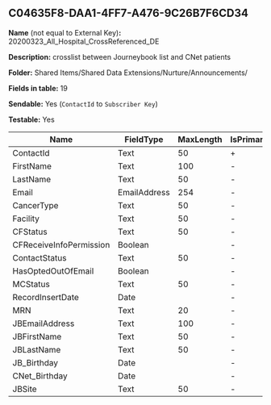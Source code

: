 ## C04635F8-DAA1-4FF7-A476-9C26B7F6CD34

**Name** (not equal to External Key)**:** 20200323_All_Hospital_CrossReferenced_DE

**Description:** crosslist between Journeybook list and CNet patients

**Folder:** Shared Items/Shared Data Extensions/Nurture/Announcements/

**Fields in table:** 19

**Sendable:** Yes (`ContactId` to `Subscriber Key`)

**Testable:** Yes

| Name | FieldType | MaxLength | IsPrimaryKey | IsNullable | DefaultValue |
| --- | --- | --- | --- | --- | --- |
| ContactId | Text | 50 | + | - |  |
| FirstName | Text | 100 | - | + |  |
| LastName | Text | 50 | - | + |  |
| Email | EmailAddress | 254 | - | + |  |
| CancerType | Text | 50 | - | + |  |
| Facility | Text | 50 | - | + |  |
| CFStatus | Text | 50 | - | + |  |
| CFReceiveInfoPermission | Boolean |  | - | + |  |
| ContactStatus | Text | 50 | - | + |  |
| HasOptedOutOfEmail | Boolean |  | - | + |  |
| MCStatus | Text | 50 | - | + |  |
| RecordInsertDate | Date |  | - | + | GETDATE() |
| MRN | Text | 20 | - | - |  |
| JBEmailAddress | Text | 100 | - | + |  |
| JBFirstName | Text | 50 | - | + |  |
| JBLastName | Text | 50 | - | + |  |
| JB_Birthday | Date |  | - | + |  |
| CNet_Birthday | Date |  | - | + |  |
| JBSite | Text | 50 | - | + |  |
